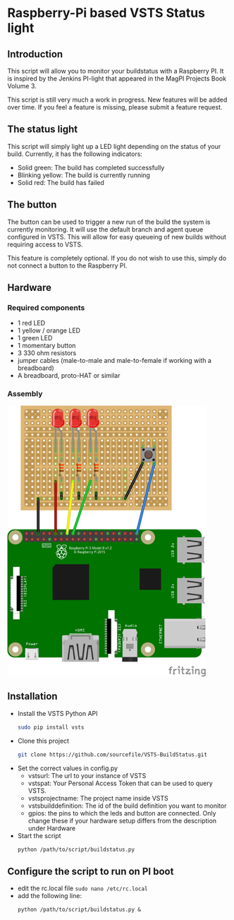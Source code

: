 # Raspberry-Pi based VSTS Status light
## Introduction
This script will allow you to monitor your buildstatus with a Raspberry PI. It is inspired by the Jenkins PI-light that appeared in the MagPI Projects Book Volume 3.

This script is still very much a work in progress. New features will be added over time. If you feel a feature is missing, please submit a feature request.

## The status light
This script will simply light up a LED light depending on the status of your build. Currently, it has the following indicators:
- Solid green: The build has completed successfully
- Blinking yellow: The build is currently running
- Solid red: The build has failed

## The button
The button can be used to trigger a new run of the build the system is currently monitoring. It will use the default branch and agent queue configured in VSTS. This will allow for easy queueing of new builds without requiring access to VSTS.

This feature is completely optional. If you do not wish to use this, simply do not connect a button to the Raspberry PI.

## Hardware
### Required components
- 1 red LED
- 1 yellow / orange LED
- 1 green LED
- 1 momentary button
- 3 330 ohm resistors
- jumper cables (male-to-male and male-to-female if working with a breadboard)
- A breadboard, proto-HAT or similar

### Assembly
<img src="Documentation/build-light.png" alt="Fritzing" title="Fritzing"  width="450" />

## Installation
- Install the VSTS Python API
    ```sh
    sudo pip install vsts
    ```
- Clone this project
    ```sh
    git clone https://github.com/sourcefile/VSTS-BuildStatus.git
    ```
- Set the correct values in config.py
    - vstsurl: The url to your instance of VSTS
    - vstspat: Your Personal Access Token that can be used to query VSTS.
    - vstsprojectname: The project name inside VSTS
    - vstsbuilddefinition: The id of the build definition you want to monitor
    - gpios: the pins to which the leds and button are connected. Only change these if your hardware setup differs from the description under Hardware
- Start the script
    ```sh
    python /path/to/script/buildstatus.py
    ```

## Configure the script to run on PI boot
- edit the rc.local file `sudo nano /etc/rc.local`
- add the following line:
    ```
    python /path/to/script/buildstatus.py &
    ```